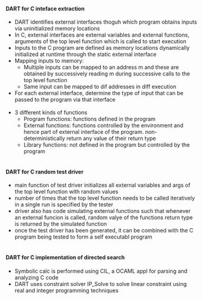 #### DART for C inteface extraction  
* DART identifies external interfaces thoguh which program obtains inputs via uninitialized memory locations  
* In C, external interfaces are external variables and external functions, arguments of the top level function which is called to start execution  
* Inputs to the C program are defined as memory locations dynamically initialized at runtime through the static external interface  
* Mapping inputs to memory:  
  * Multiple inputs can be mapped to an address m and these are obtained by successively reading m during successive calls to the top level function  
  * Same input can be mapped to dif addresses in diff execution  
* For each external interface, determine the type of input that can be passed to the program via that interface  
&nbsp;  
* 3 different kinds of functions  
  * Program functions: functions defined in the program  
  * External functions: functions controlled by the environment and hence part of external interface of the program. non-deterministically return any value of their return type  
  * Library functions: not defined in the program but controlled by the program  
&nbsp;  
#### DART for C random test driver  
* main function of test driver initializes all external variables and args of the top level function with random values  
* number of times that the top level function needs to be called iteratively in a single run is specified by the tester  
* driver also has code simulating external functions such that whenever an external funcion is called, random valye of the functions return type is returned by the simulated function  
* once the test driver has been generated, it can be combined with the C program being tested to form a self executabl program  
&nbsp;  
#### DART for C implementation of directed search  
* Symbolic calc is performed using CIL, a OCAML appl for parsing and analyzing C code  
* DART uses constraint solver IP_Solve to solve linear constraint using real and integer programming techniques  
